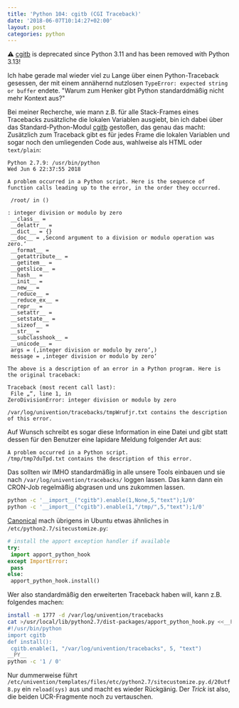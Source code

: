 ```yaml
---
title: 'Python 104: cgitb (CGI Traceback)'
date: '2018-06-07T10:14:27+02:00'
layout: post
categories: python
---
```


⚠️ [cgitb](https://docs.python.org/3/library/cgitb.html) is deprecated since Python 3.11 and has been removed with Python 3.13!

Ich habe gerade mal wieder viel zu Lange über einen Python-Traceback gesessen, der mit einem annähernd nutzlosen `TypeError: expected string or buffer` endete.
"Warum zum Henker gibt Python standarddmäßig nicht mehr Kontext aus?"

Bei meiner Recherche, wie mann z.B. für alle Stack-Frames eines Tracebacks zusätzliche die lokalen Variablen ausgiebt, bin ich dabei über das Standard-Python-Modul [cgitb](https://docs.python.org/2/library/cgitb.html) gestoßen, das genau das macht:
Zusätzlich zum Traceback gibt es für jedes Frame die lokalen Variablen und sogar noch den umliegenden Code aus, wahlweise als HTML oder `text/plain`:

```
Python 2.7.9: /usr/bin/python
Wed Jun 6 22:37:55 2018

A problem occurred in a Python script. Here is the sequence of
function calls leading up to the error, in the order they occurred.

 /root/ in ()

: integer division or modulo by zero
 __class__ =
 __delattr__ =
 __dict__ = {}
 __doc__ = ‚Second argument to a division or modulo operation was zero.‘
 __format__ =
 __getattribute__ =
 __getitem__ =
 __getslice__ =
 __hash__ =
 __init__ =
 __new__ =
 __reduce__ =
 __reduce_ex__ =
 __repr__ =
 __setattr__ =
 __setstate__ =
 __sizeof__ =
 __str__ =
 __subclasshook__ =
 __unicode__ =
 args = (‚integer division or modulo by zero‘,)
 message = ‚integer division or modulo by zero‘

The above is a description of an error in a Python program. Here is
the original traceback:

Traceback (most recent call last):
 File „“, line 1, in
ZeroDivisionError: integer division or modulo by zero

/var/log/univention/tracebacks/tmpWrufjr.txt contains the description of this error.
```

Auf Wunsch schreibt es sogar diese Information in eine Datei und gibt statt dessen für den Benutzer eine lapidare Meldung folgender Art aus:

```
A problem occurred in a Python script.
/tmp/tmp7duTpd.txt contains the description of this error.
```

Das sollten wir IMHO standardmäßig in alle unsere Tools einbauen und sie nach `/var/log/univention/tracebacks/` loggen lassen.
Das kann dann ein CRON-Job regelmäßig abgrasen und uns zukommen lassen.

```bash
python -c '__import__("cgitb").enable(1,None,5,"text");1/0'
python -c '__import__("cgitb").enable(1,"/tmp/",5,"text");1/0'
```

[Canonical](https://github.com/rickysarraf/apport/blob/master/apport_python_hook.py) mach übrigens in Ubuntu etwas ähnliches in `/etc/python2.7/sitecustomize.py`:
```python
# install the apport exception handler if available
try:
 import apport_python_hook
except ImportError:
 pass
else:
 apport_python_hook.install()
```

Wer also standardmäßig den erweiterten Traceback haben will, kann z.B. folgendes machen:
```bash
install -m 1777 -d /var/log/univention/tracebacks
cat >/usr/local/lib/python2.7/dist-packages/apport_python_hook.py <<__PY__
#!/usr/bin/python
import cgitb
def install():
 cgitb.enable(1, "/var/log/univention/tracebacks", 5, "text")
__PY__
python -c '1 / 0'
```

Nur dummerweise führt `/etc/univention/templates/files/etc/python2.7/sitecustomize.py.d/20utf8.py` ein `reload(sys)` aus und macht es wieder Rückgänig.
Der *Trick* ist also, die beiden UCR-Fragmente noch zu vertauschen.

